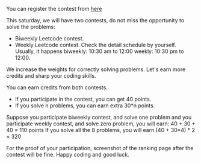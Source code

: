 You can register the contest from [here](https://leetcode.com/contest/)

This saturday, we will have two contests, do not miss the opportunity to solve the problems:
- Biweekly Leetcode contest.
- Weekly Leetcode contest.
Check the detail schedule by yourself. Usually, it happens biweekly: 10:30 am to 12:00
weekly: 10:30 pm to 12:00.

We increase the weights for correctly solving problems. Let's earn more credits and sharp your coding skills.

You can earn credits from both contests.
- If you participate in the contest, you can get 40 points.
- If you solve n problems, you can earn extra 30*n points.

Suppose you participate biweekly contest, and solve one problem
and you participate weekly contest, and solve zero problem, 
you will earn:
40 + 30 + 40 = 110 points
If you solve all the 8 problems, you will earn 
(40 + 30*4)  * 2 = 320


For the proof of your participation, screenshot of the ranking page after the contest will 
be fine. Happy coding and good luck. 
